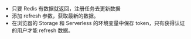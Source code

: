 - 只要 Redis 有数据就返回，注册任务去更新数据
- 添加 refresh 参数，获取最新的数据。
- 在浏览器的 Storage 和 Serverless 的环境变量中保存 token，只有获得认证的用户才能 refresh 数据。
